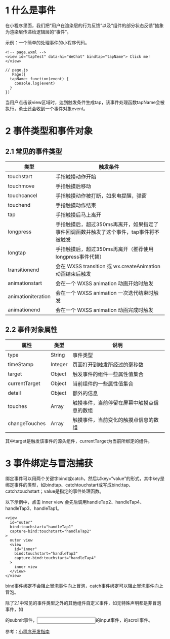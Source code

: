# 1 什么是事件

在小程序里面，我们把“用户在渲染层的行为反馈”以及“组件的部分状态反馈”抽象为渲染层传递给逻辑层的“事件”。

示例：一个简单的处理事件的小程序代码。

```wxml
<!-- page.wxml -->
<view id="tapTest" data-hi="WeChat" bindtap="tapName"> Click me! </view>

// page.js
   Page({
  tapName: function(event) {
    console.log(event)
  }
})
```

当用户点击该view区域时，达到触发条件生成tap，该事件处理函数tapName会被执行，勇士还会收到一个事件对象event。

# 2 事件类型和事件对象

## 2.1 常见的事件类型

| 类型               | 触发条件                                                     |
| ------------------ | ------------------------------------------------------------ |
| touchstart         | 手指触摸动作开始                                             |
| touchmove          | 手指触摸后移动                                               |
| touchcancel        | 手指触摸动作被打断，如来电提醒，弹窗                         |
| touchend           | 手指触摸动作结束                                             |
| tap                | 手指触摸后马上离开                                           |
| longpress          | 手指触摸后，超过350ms再离开，如果指定了事件回调函数并触发了这个事件，tap事件将不被触发 |
| longtap            | 手指触摸后，超过350ms再离开（推荐使用longpress事件代替）     |
| transitionend      | 会在 WXSS transition 或 wx.createAnimation 动画结束后触发    |
| animationstart     | 会在一个 WXSS animation 动画开始时触发                       |
| animationiteration | 会在一个 WXSS animation 一次迭代结束时触发                   |
| animationend       | 会在一个 WXSS animation 动画完成时触发                       |

## 2.2 事件对象属性

| 属性          | 类型    | 说明                                       |
| ------------- | ------- | ------------------------------------------ |
| type          | String  | 事件类型                                   |
| timeStamp     | Integer | 页面打开到触发所经过的毫秒数               |
| target        | Object  | 触发事件的组件一些属性值集合               |
| currentTarget | Object  | 当前组件的一些属性值集合                   |
| detail        | Object  | 额外的信息                                 |
| touches       | Array   | 触摸事件，当前停留在屏幕中触摸点信息的数组 |
| changeTouches | Array   | 触摸事件，当前变化的触摸点信息的数组       |

其中target是触发该事件的源头组件，currentTarget为当前所绑定的组件。

# 3 事件绑定与冒泡捕获

绑定事件可以用两个关键字bind或catch，然后以key=“value”的形式，其中key是绑定事件的类型，如bindtap、catchtouchstart或写成bind:tap、catch:touchstart；value是指定的事件处理函数。

以下示例中，点击 inner view 会先后调用handleTap2、handleTap4、handleTap3、handleTap1。

```wxml
<view
  id="outer"
  bind:touchstart="handleTap1"
  capture-bind:touchstart="handleTap2"
>
  outer view
  <view
    id="inner"
    bind:touchstart="handleTap3"
    capture-bind:touchstart="handleTap4"
  >
    inner view
  </view>
</view>
```

bind事件绑定不会阻止冒泡事件向上冒泡，catch事件绑定可以阻止冒泡事件向上冒泡。

除了2.1中常见的事件类型之外的其他组件自定义事件，如无特殊声明都是非冒泡事件，如<form/>的submit事件，<input/>的input事件，<scroll-view/>的scroll事件。

参考：[小程序开发指南](https://developers.weixin.qq.com/ebook?action=get_post_info&docid=000846df9a03909b0086a50025180a)

